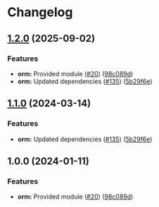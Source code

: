 # Changelog

## [1.2.0](https://github.com/bhardwajRahul/yokai/compare/orm-v1.1.0...orm/v1.2.0) (2025-09-02)


### Features

* **orm:** Provided module ([#20](https://github.com/bhardwajRahul/yokai/issues/20)) ([98c089d](https://github.com/bhardwajRahul/yokai/commit/98c089db4fb8c10db2bbc6a2f24b2869b7f848da))
* **orm:** Updated dependencies ([#135](https://github.com/bhardwajRahul/yokai/issues/135)) ([5b29f6e](https://github.com/bhardwajRahul/yokai/commit/5b29f6efe3d438df18b951e3356d565a9837e920))

## [1.1.0](https://github.com/ankorstore/yokai/compare/orm/v1.0.0...orm/v1.1.0) (2024-03-14)


### Features

* **orm:** Updated dependencies ([#135](https://github.com/ankorstore/yokai/issues/135)) ([5b29f6e](https://github.com/ankorstore/yokai/commit/5b29f6efe3d438df18b951e3356d565a9837e920))

## 1.0.0 (2024-01-11)


### Features

* **orm:** Provided module ([#20](https://github.com/ankorstore/yokai/issues/20)) ([98c089d](https://github.com/ankorstore/yokai/commit/98c089db4fb8c10db2bbc6a2f24b2869b7f848da))
